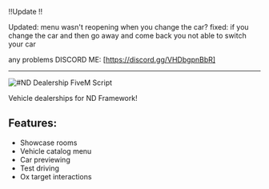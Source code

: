 !!Update !!

Updated: menu wasn't reopening when you change the car?
 fixed: if you change the car and then go away and come back you not able to switch your car


any problems DISCORD ME: [https://discord.gg/VHDbgpnBbR]

-------------------------------------------------------------------------------------------------------------------------------------------------------------------------------


![#ND Dealership FiveM Script](https://user-images.githubusercontent.com/86536434/200143107-a4101898-1946-4df5-bfd3-8ef7c7ba0d86.png)

Vehicle dealerships for ND Framework!

## Features:
* Showcase rooms
* Vehicle catalog menu
* Car previewing
* Test driving
* Ox target interactions
